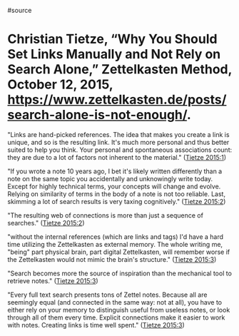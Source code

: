 #source 

# Christian Tietze, “Why You Should Set Links Manually and Not Rely on Search Alone,” Zettelkasten Method, October 12, 2015, https://www.zettelkasten.de/posts/search-alone-is-not-enough/.

"Links are hand-picked references. The idea that makes you create a link is unique, and so is the resulting link. It's much more personal and thus better suited to help you think. Your personal and spontaneous associations count: they are due to a lot of factors not inherent to the material." ([Tietze 2015:1](zotero://open-pdf/library/items/SKFNPNMC?page=1))

"If you wrote a note 10 years ago, I bet it's likely written differently than a note on the same topic you accidentally and unknowingly write today. Except for highly technical terms, your concepts will change and evolve. Relying on similarity of terms in the body of a note is not too reliable. Last, skimming a lot of search results is very taxing cognitively." ([Tietze 2015:2](zotero://open-pdf/library/items/SKFNPNMC?page=2))

"The resulting web of connections is more than just a sequence of searches." ([Tietze 2015:2](zotero://open-pdf/library/items/SKFNPNMC?page=2))

"without the internal references (which are links and tags) I'd have a hard time utilizing the Zettelkasten as external memory. The whole writing me, "being" part physical brain, part digital Zettelkasten, will remember worse if the Zettelkasten would not mimic the brain's structure." ([Tietze 2015:3](zotero://open-pdf/library/items/SKFNPNMC?page=3))

"Search becomes more the source of inspiration than the mechanical tool to retrieve notes." ([Tietze 2015:3](zotero://open-pdf/library/items/SKFNPNMC?page=3))

"Every full text search presents tons of Zettel notes. Because all are seemingly equal (and connected in the same way: not at all), you have to either rely on your memory to distinguish useful from useless notes, or look through all of them every time. Explicit connections make it easier to work with notes. Creating links is time well spent." ([Tietze 2015:3](zotero://open-pdf/library/items/SKFNPNMC?page=3))